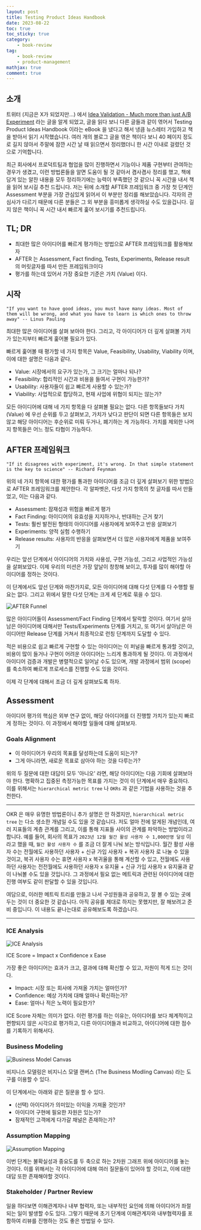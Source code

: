 ```yaml
---
layout: post
title: Testing Product Ideas Handbook
date: 2023-08-22
toc: true
toc_sticky: true
category: 
    - book-review
tag:
    - book-review
    - product-management
mathjax: true
comment: true
---
```


## 소개

트위터 (지금은 X가 되었지만...) 에서 [Idea Validation - Much more than just A/B Experiment](https://itamargilad.com/idea-validation-much-more-than-just-a-b-experiments/) 라는 글을 알게 되었고, 글을 읽다 보니 다른 글들과 같이 엮어서 Testing Product Ideas Handbook 이라는 eBook 을 냈다고 해서 냉큼 뉴스레터 가입하고 책을 받아서 읽기 시작했습니다. 여러 개의 블로그 글을 엮은 책이다 보니 40 페이지 정도로 길지 않아서 주말에 잠깐 시간 날 때 읽으면서 정리했더니 한 시간 이내로 걸렸던 것으로 기억합니다.

최근 회사에서 프로덕트팀과 협업을 많이 진행하면서 기능이나 제품 구현부터 관여하는 경우가 생겼고, 이런 방법론들을 알면 도움이 될 것 같아서 겸사겸사 정리를 했고, 책에 담겨 있는 알찬 내용을 모두 정리하기에는 능력이 부족했던 것 같으니 꼭 시간을 내서 책을 읽어 보시길 추천 드립니다. 저는 뒤에 소개할 AFTER 프레임워크 중 가장 첫 단계인 Assessment 부분을 가장 관심있게 읽어서 이 부분만 정리를 해보았습니다. 각자의 관심사가 다르기 때문에 다른 분들은 그 외 부분을 흥미롭게 생각하실 수도 있을겁니다. 길지 않은 책이니 꼭 시간 내서 빠르게 훑어 보시기를 추천드립니다.

## TL; DR

- 최대한 많은 아이디어를 빠르게 평가하는 방법으로 AFTER 프레임워크를 활용해보자
- AFTER 는 Assessment, Fact finding, Tests, Experiments, Release result 의 머릿글자를 따서 만든 프레임워크이다
- 평가를 하는데 있어서 가장 중요한 기준은 가치 (Value) 이다.

## 시작

`"If you want to have good ideas, you must have many ideas. Most of them will be wrong, and what you have to learn is which ones to throw away" -- Linus Pauling`

최대한 많은 아이디어를 살펴 보아야 한다. 그리고, 각 아이디어가 더 깊게 살펴볼 가치가 있는지부터 빠르게 훑어볼 필요가 있다.

빠르게 훑어볼 때 평가할 네 가지 항목은 Value, Feasibility, Usability, Viability 이며, 이에 대한 설명은 다음과 같다.

- Value: 시장에서의 요구가 있는가, 그 크기는 얼마나 되나?
- Feasibility: 합리적인 시간과 비용을 들여서 구현이 가능한가?
- Usability: 사용자들이 쉽고 빠르게 사용할 수 있는가?
- Viability: 사업적으로 합당하고, 현재 사업에 위협이 되지는 않는가?

모든 아이디어에 대해 네 가지 항목을 다 살펴볼 필요는 없다. 다른 항목들보다 가치(Value) 에 우선 순위를 두고 살펴보고, 가치가 낮다고 판단이 되면 다른 항목들은 보지 않고 해당 아이디어는 후순위로 미뤄 두거나, 폐기하는 게 가능하다. 가치를 제외한 나머지 항목들은 어느 정도 타협이 가능하다.

## AFTER 프레임워크

`"If it disagrees with experiment, it's wrong. In that simple statement is the key to science" -- Richard Feynman`

위의 네 가지 항목에 대한 평가를 통과한 아이디어를 조금 더 깊게 살펴보기 위한 방법으로 AFTER 프레임워크를 제안한다. 각 알파벳은, 다섯 가지 항목의 첫 글자를 따서 만들었고, 이는 다음과 같다.

- Assessment: 잠재성과 위험을 빠르게 평가
- Fact Finding: 아이디어의 유효성을 지지하거나, 반대하는 근거 찾기
- Tests: 훨씬 발전된 형태의 아이디어를 사용자에게 보여주고 반응 살펴보기
- Experiments: 양적 실험 수행하기
- Release results: 사용자의 반응을 살펴보면서 더 많은 사용자에게 제품을 보여주기

우리는 앞선 단계에서 아이디어의 가치와 사용성, 구현 가능성, 그리고 사업적인 가능성을 살펴보았다. 이제 우리의 미션은 가장 앞날이 창창해 보이고, 투자를 많이 해야할 아이디어를 정하는 것이다.

이 단계에서도 앞선 단계와 마찬가지로, 모든 아이디어에 대해 다섯 단계를 다 수행할 필요는 없다. 그리고 위에서 말한 다섯 단계는 크게 세 단계로 묶을 수 있다.

![AFTER Funnel](https://itamargilad.com/wp-content/uploads/2021/05/Screenshot-2021-05-23-at-11.53.08-1024x573.png)

많은 아이디어들이 Assessment/Fact Finding 단계에서 탈락할 것이다. 여기서 살아남은 아이디어에 대해서만 Tests/Experiments 단계를 거치고, 또 여기서 살아남은 아이디어만 Release 단계를 거쳐서 최종적으로 런칭 단계까지 도달할 수 있다.

적은 비용으로 쉽고 빠르게 구현할 수 있는 아이디어는 이 퍼널을 빠르게 통과할 것이고, 비용이 많이 들거나 구현이 어려운 아이디어는 느리게 통과하게 될 것이다. 이 과정에서 아이디어 검증과 개발은 병렬적으로 일어날 수도 있으며, 개발 과정에서 범위 (scope)를 축소하여 빠르게 프로세스를 진행할 수도 있을 것이다.

이제 각 단계에 대해서 조금 더 깊게 살펴보도록 하자.

## Assessment

아이디어 평가의 핵심은 외부 연구 없이, 해당 아이디어를 더 진행할 가치가 있는지 빠르게 정하는 것이다. 이 과정에서 해야할 일들에 대해 살펴보자.

### Goals Alignment

- 이 아이디어가 우리의 목표를 달성하는데 도움이 되는가?
- 그게 아니라면, 새로운 목표로 삼아야 하는 것을 다루는가?

위의 두 질문에 대한 대답이 모두 '아니오' 라면, 해당 아이디어는 다음 기회에 살펴보아야 한다. 명확하고 집중된 측정가능한 목표를 가지는 것이 이 단계에서 매우 중요하다. 이를 위해서는 `hierarchical metric tree` 나 `OKRs` 과 같은 기법을 사용하는 것을 추천한다.

---

OKR 은 매우 유명한 방법론이니 추가 설명은 안 하겠지만, `hierarchical metric tree` 는 다소 생소한 개념일 수도 있을 것 같습니다. 저도 얼마 전에 알게된 개념인데, 여러 지표들의 계층 관계를 그리고, 이를 통해 지표들 사이의 관계를 파악하는 방법이라고 합니다. 예를 들어, 회사의 목표가 `2023년 12월 월간 활성 사용자 수 1,000만명 달성` 이라고 했을 때, `월간 활성 사용자 수` 를 조금 더 잘게 나눠 보는 방식입니다. 월간 활성 사용자 수는 전월에도 사용하던 사용자 + 신규 가입 사용자 + 복귀 사용자 로 나눌 수 있을 것이고, 복귀 사용자 수는 휴면 사용자 x 복귀율을 통해 계산할 수 있고, 전월에도 사용하던 사용자는 전전월에도 사용하던 사용자 x 유지율 + 신규 가입 사용자 x 유지율과 같이 나눠볼 수도 있을 것입니다. 그 과정에서 필요 없는 메트릭과 관련된 아이디어에 대한 진행 여부도 같이 판달할 수 있을 것입니다.

여담으로, 이러한 메트릭 트리를 만들고 나서 구성원들과 공유하고, 잘 볼 수 있는 곳에 두는 것이 더 중요한 것 같습니다. 아직 공유를 제대로 하지는 못했지만, 잘 해보려고 준비 중입니다. 이 내용도 끝나는대로 공유해보도록 하겠습니다.

---

### ICE Analysis

![ICE Analysis](https://itamargilad.com/wp-content/uploads/2021/12/Idea-Bank-1024x427.jpg)

ICE Score = Impact x Confidence x Ease

가장 좋은 아이디어는 효과가 크고, 결과에 대해 확신할 수 있고, 자원이 적게 드는 것이다.

- Impact: 시장 또는 회사에 가져올 가치는 얼마인가?
- Confidence: 예상 가치에 대해 얼마나 확신하는가?
- Ease: 얼마나 적은 노력이 필요한가?

ICE Score 자체는 의미가 없다. 이런 평가를 하는 이유는, 아이디어를 보다 체계적이고 편향되지 않은 시각으로 평가하고, 다른 아이디어들과 비교하고, 아이디어에 대한 점수를 기록하기 위해서다.

### Business Modeling

![Business Model Canvas](https://upload.wikimedia.org/wikipedia/commons/thumb/1/10/Business_Model_Canvas.png/2560px-Business_Model_Canvas.png)

비지니스 모델링은 비지니스 모델 캔버스 (The Business Modling Canvas) 라는 도구를 이용할 수 있다.

이 단계에서는 아래와 같은 질문을 할 수 있다.

- (선택) 아이디어가 의미있는 이익을 가져올 것인가?
- 아이디어 구현에 필요한 자원은 있는가?
- 잠재적인 고객에게 다가갈 채널은 존재하는가?

### Assumption Mapping

![Assumption Mapping](https://www.product-frameworks.com/images/assumption_mapping.png)

이번 단계는 불확실성과 중요도를 두 축으로 하는 2차원 그래프 위에 아이디어를 놓는 것이다. 이를 위해서는 각 아이디어에 대해 여러 질문들이 있어야 할 것이고, 이에 대한 대답 또한 존재해야할 것이다.

### Stakeholder / Partner Review

일을 하다보면 이해관계자나 내부 협력자, 또는 내부적인 요인에 의해 아이디어가 좌절되는 일이 발생할 수도 있다. 그렇기 때문에 초기 단계에 이해관계자와 내부협력자를 포함하여 리뷰를 진행하는 것도 좋은 방법일 수 있다.
